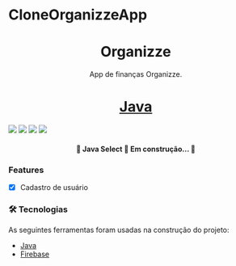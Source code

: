 # CloneOrganizzeApp

<h1 align="center">Organizze</h1>


<p align="center">App de finanças Organizze.</p>

<h1 align="center">
    <a href="https://www.java.com/pt-BR/"> Java </a>
</h1>


<img src="https://img.shields.io/github/issues/jeivison/CloneOrganizzeApp"/> <img src="https://img.shields.io/github/forks/jeivison/CloneOrganizzeApp"/>
<img src="https://img.shields.io/github/stars/jeivison/CloneOrganizzeApp"/>
<img src="https://img.shields.io/github/license/jeivison/CloneOrganizzeApp?color=g"/>

<h4 align="center"> 
	🚧  Java Select 🚀 Em construção...  🚧
</h4>

### Features

- [x] Cadastro de usuário


### 🛠 Tecnologias

As seguintes ferramentas foram usadas na construção do projeto:

- [Java](https://www.java.com/pt-BR/)
- [Firebase](https://firebase.google.com/)
